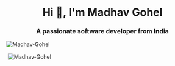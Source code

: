 <h1 align="center">Hi 👋, I'm Madhav Gohel</h1>
<h3 align="center">A passionate software developer from India</h3>
<p><img align="center" src="https://github-readme-streak-stats.herokuapp.com/?user=Madhav-Gohel&" alt="Madhav-Gohel" /></p>
<p>&nbsp;<img align="center" src="https://github-readme-stats.vercel.app/api?username=Madhav-Gohel&show_icons=true&locale=en" alt="Madhav-Gohel" /></p>
